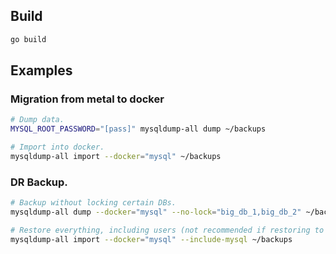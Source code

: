 ## Build

```bash
go build
```

## Examples

### Migration from metal to docker

```bash
# Dump data.
MYSQL_ROOT_PASSWORD="[pass]" mysqldump-all dump ~/backups

# Import into docker.
mysqldump-all import --docker="mysql" ~/backups
```

### DR Backup.

```bash
# Backup without locking certain DBs.
mysqldump-all dump --docker="mysql" --no-lock="big_db_1,big_db_2" ~/backups

# Restore everything, including users (not recommended if restoring to a different MySQL version).
mysqldump-all import --docker="mysql" --include-mysql ~/backups
```
